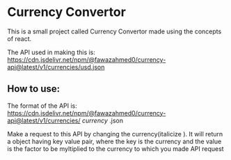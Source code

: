 # Currency Convertor

 This is a small project called Currency Convertor made using the concepts of react.

The API used in making this is:
https://cdn.jsdelivr.net/npm/@fawazahmed0/currency-api@latest/v1/currencies/usd.json

## How to use:
The format of the API is:
https://cdn.jsdelivr.net/npm/@fawazahmed0/currency-api@latest/v1/currencies/ *currency* .json

Make a request to this API by changing the currency(italicize
). It will return a object having key value pair, where the key is the currency and the value is the factor to be myltiplied to the currency to which you made API request


